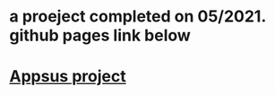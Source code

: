 <h1> a proeject completed on 05/2021. github pages link below <h1/>
<a href="https://raphaelassor.github.io/Appsus/#/book" > Appsus project </a>
